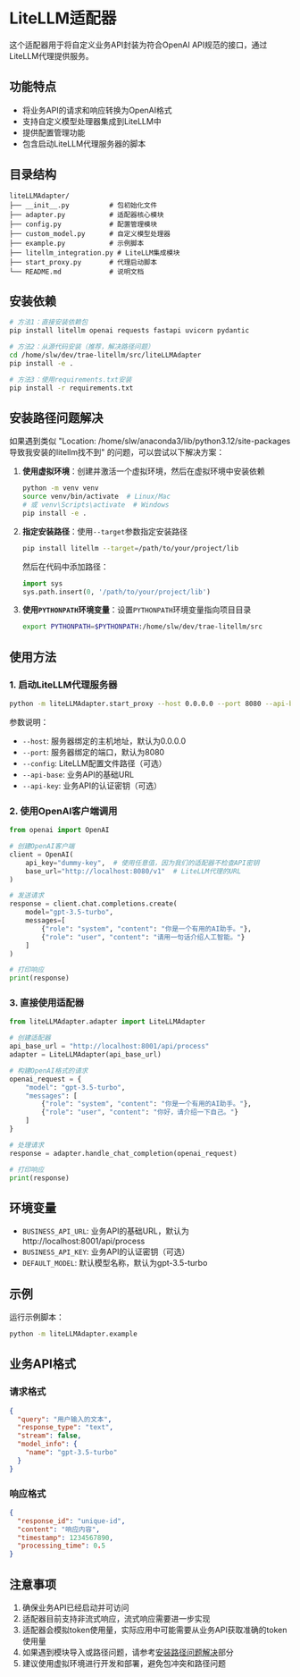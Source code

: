 # LiteLLM适配器

这个适配器用于将自定义业务API封装为符合OpenAI API规范的接口，通过LiteLLM代理提供服务。

## 功能特点

- 将业务API的请求和响应转换为OpenAI格式
- 支持自定义模型处理器集成到LiteLLM中
- 提供配置管理功能
- 包含启动LiteLLM代理服务器的脚本

## 目录结构

```
liteLLMAdapter/
├── __init__.py          # 包初始化文件
├── adapter.py           # 适配器核心模块
├── config.py            # 配置管理模块
├── custom_model.py      # 自定义模型处理器
├── example.py           # 示例脚本
├── litellm_integration.py # LiteLLM集成模块
├── start_proxy.py       # 代理启动脚本
└── README.md            # 说明文档
```

## 安装依赖

```bash
# 方法1：直接安装依赖包
pip install litellm openai requests fastapi uvicorn pydantic

# 方法2：从源代码安装（推荐，解决路径问题）
cd /home/slw/dev/trae-litellm/src/liteLLMAdapter
pip install -e .

# 方法3：使用requirements.txt安装
pip install -r requirements.txt
```

## 安装路径问题解决

如果遇到类似 "Location: /home/slw/anaconda3/lib/python3.12/site-packages导致我安装的litellm找不到" 的问题，可以尝试以下解决方案：

1. **使用虚拟环境**：创建并激活一个虚拟环境，然后在虚拟环境中安装依赖
   ```bash
   python -m venv venv
   source venv/bin/activate  # Linux/Mac
   # 或 venv\Scripts\activate  # Windows
   pip install -e .
   ```

2. **指定安装路径**：使用`--target`参数指定安装路径
   ```bash
   pip install litellm --target=/path/to/your/project/lib
   ```
   然后在代码中添加路径：
   ```python
   import sys
   sys.path.insert(0, '/path/to/your/project/lib')
   ```

3. **使用`PYTHONPATH`环境变量**：设置`PYTHONPATH`环境变量指向项目目录
   ```bash
   export PYTHONPATH=$PYTHONPATH:/home/slw/dev/trae-litellm/src
   ```

## 使用方法

### 1. 启动LiteLLM代理服务器

```bash
python -m liteLLMAdapter.start_proxy --host 0.0.0.0 --port 8080 --api-base http://localhost:8001/api/process
```

参数说明：
- `--host`: 服务器绑定的主机地址，默认为0.0.0.0
- `--port`: 服务器绑定的端口，默认为8080
- `--config`: LiteLLM配置文件路径（可选）
- `--api-base`: 业务API的基础URL
- `--api-key`: 业务API的认证密钥（可选）

### 2. 使用OpenAI客户端调用

```python
from openai import OpenAI

# 创建OpenAI客户端
client = OpenAI(
    api_key="dummy-key",  # 使用任意值，因为我们的适配器不检查API密钥
    base_url="http://localhost:8080/v1"  # LiteLLM代理的URL
)

# 发送请求
response = client.chat.completions.create(
    model="gpt-3.5-turbo",
    messages=[
        {"role": "system", "content": "你是一个有用的AI助手。"},
        {"role": "user", "content": "请用一句话介绍人工智能。"}
    ]
)

# 打印响应
print(response)
```

### 3. 直接使用适配器

```python
from liteLLMAdapter.adapter import LiteLLMAdapter

# 创建适配器
api_base_url = "http://localhost:8001/api/process"
adapter = LiteLLMAdapter(api_base_url)

# 构建OpenAI格式的请求
openai_request = {
    "model": "gpt-3.5-turbo",
    "messages": [
        {"role": "system", "content": "你是一个有用的AI助手。"},
        {"role": "user", "content": "你好，请介绍一下自己。"}
    ]
}

# 处理请求
response = adapter.handle_chat_completion(openai_request)

# 打印响应
print(response)
```

## 环境变量

- `BUSINESS_API_URL`: 业务API的基础URL，默认为http://localhost:8001/api/process
- `BUSINESS_API_KEY`: 业务API的认证密钥（可选）
- `DEFAULT_MODEL`: 默认模型名称，默认为gpt-3.5-turbo

## 示例

运行示例脚本：

```bash
python -m liteLLMAdapter.example
```

## 业务API格式

### 请求格式

```json
{
  "query": "用户输入的文本",
  "response_type": "text",
  "stream": false,
  "model_info": {
    "name": "gpt-3.5-turbo"
  }
}
```

### 响应格式

```json
{
  "response_id": "unique-id",
  "content": "响应内容",
  "timestamp": 1234567890,
  "processing_time": 0.5
}
```

## 注意事项

1. 确保业务API已经启动并可访问
2. 适配器目前支持非流式响应，流式响应需要进一步实现
3. 适配器会模拟token使用量，实际应用中可能需要从业务API获取准确的token使用量
4. 如果遇到模块导入或路径问题，请参考[安装路径问题解决](#安装路径问题解决)部分
5. 建议使用虚拟环境进行开发和部署，避免包冲突和路径问题
